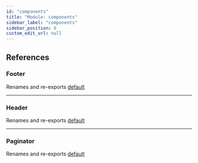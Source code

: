 ```yaml
---
id: "components"
title: "Module: components"
sidebar_label: "components"
sidebar_position: 0
custom_edit_url: null
---
```


## References

### Footer

Renames and re-exports [default](components_footer.md#default)

___

### Header

Renames and re-exports [default](components_header.md#default)

___

### Paginator

Renames and re-exports [default](components_paginator.md#default)
